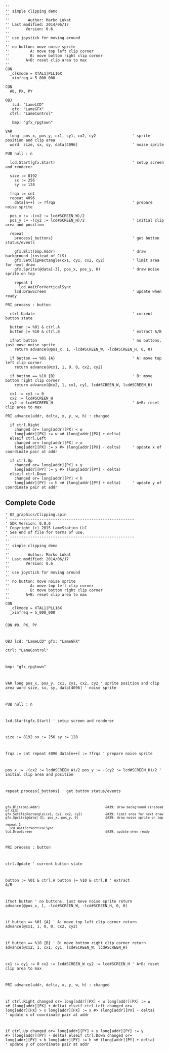 <pre><code>&#39;&#39;
&#39;&#39; simple clipping demo
&#39;&#39;
&#39;&#39;        Author: Marko Lukat
&#39;&#39; Last modified: 2014/06/17
&#39;&#39;       Version: 0.6
&#39;&#39;
&#39;&#39; use joystick for moving around
&#39;&#39;
&#39;&#39; no button: move noise sprite
&#39;&#39;         A: move top left clip corner
&#39;&#39;         B: move bottom right clip corner
&#39;&#39;       A+B: reset clip area to max
&#39;&#39;
CON
  _clkmode = XTAL1|PLL16X
  _xinfreq = 5_000_000

CON
  #0, PX, PY
  
OBJ
   lcd: &quot;LameLCD&quot;
   gfx: &quot;LameGFX&quot;                         
  ctrl: &quot;LameControl&quot;

   bmp: &quot;gfx_rpgtown&quot; 

VAR
  long  pos_x, pos_y, cx1, cy1, cx2, cy2                &#39; sprite position and clip area
  word  size, sx, sy, data[4096]                        &#39; noise sprite

PUB null : n

  lcd.Start(gfx.Start)                                  &#39; setup screen and renderer

  size := 8192
    sx := 256
    sy := 128

  frqa := cnt
  repeat 4096
    data[n++] := ?frqa                                  &#39; prepare noise sprite

  pos_x := -(cx2 := lcd#SCREEN_W)/2
  pos_y := -(cy2 := lcd#SCREEN_H)/2                     &#39; initial clip area and position

  repeat
    process{_buttons}                                   &#39; get button status/events

    gfx.Blit(bmp.Addr)                                  &#39; draw background (instead of CLS)
    gfx.SetClipRectangle(cx1, cy1, cx2, cy2)            &#39; limit area for next draw
    gfx.Sprite(@data[-3], pos_x, pos_y, 0)              &#39; draw noise sprite on top

    repeat 1
      lcd.WaitForVerticalSync
    lcd.DrawScreen                                      &#39; update when ready

PRI process : button

  ctrl.Update                                           &#39; current button state

  button := %01 &amp; ctrl.A
  button |= %10 &amp; ctrl.B                                &#39; extract A/B

  ifnot button                                          &#39; no buttons, just move noise sprite
    return advance(@pos_x, 1, -lcd#SCREEN_W, -lcd#SCREEN_H, 0, 0)

  if button == %01 {A}                                  &#39; A: move top left clip corner
    return advance(@cx1, 1, 0, 0, cx2, cy2)

  if button == %10 {B}                                  &#39; B: move bottom right clip corner
    return advance(@cx2, 1, cx1, cy1, lcd#SCREEN_W, lcd#SCREEN_H)

  cx1 := cy1 := 0
  cx2 := lcd#SCREEN_W
  cy2 := lcd#SCREEN_H                                   &#39; A+B: reset clip area to max

PRI advance(addr, delta, x, y, w, h) : changed

  if ctrl.Right
    changed or= long[addr][PX] &lt; w
    long[addr][PX] := w &lt;# (long[addr][PX] + delta)
  elseif ctrl.Left
    changed or= long[addr][PX] &gt; x
    long[addr][PX] := x #&gt; (long[addr][PX] - delta)     &#39; update x of coordinate pair at addr

  if ctrl.Up
    changed or= long[addr][PY] &gt; y
    long[addr][PY] := y #&gt; (long[addr][PY] - delta)
  elseif ctrl.Down
    changed or= long[addr][PY] &lt; h
    long[addr][PY] := h &lt;# (long[addr][PY] + delta)     &#39; update y of coordinate pair at addr</code></pre>
<h2 id="complete-code">Complete Code</h2>
<pre><code>&#39; 02_graphics/Clipping.spin
&#39; -------------------------------------------------------
&#39; SDK Version: 0.0.0
&#39; Copyright (c) 2015 LameStation LLC
&#39; See end of file for terms of use.
&#39; -------------------------------------------------------
&#39;&#39;
&#39;&#39; simple clipping demo
&#39;&#39;
&#39;&#39;        Author: Marko Lukat
&#39;&#39; Last modified: 2014/06/17
&#39;&#39;       Version: 0.6
&#39;&#39;
&#39;&#39; use joystick for moving around
&#39;&#39;
&#39;&#39; no button: move noise sprite
&#39;&#39;         A: move top left clip corner
&#39;&#39;         B: move bottom right clip corner
&#39;&#39;       A+B: reset clip area to max
&#39;&#39;
CON
  _clkmode = XTAL1|PLL16X
  _xinfreq = 5_000_000

CON
  #0, PX, PY
  
OBJ
   lcd: &quot;LameLCD&quot;
   gfx: &quot;LameGFX&quot;                         
  ctrl: &quot;LameControl&quot;

   bmp: &quot;gfx_rpgtown&quot; 

VAR
  long  pos_x, pos_y, cx1, cy1, cx2, cy2                &#39; sprite position and clip area
  word  size, sx, sy, data[4096]                        &#39; noise sprite

PUB null : n

  lcd.Start(gfx.Start)                                  &#39; setup screen and renderer

  size := 8192
    sx := 256
    sy := 128

  frqa := cnt
  repeat 4096
    data[n++] := ?frqa                                  &#39; prepare noise sprite

  pos_x := -(cx2 := lcd#SCREEN_W)/2
  pos_y := -(cy2 := lcd#SCREEN_H)/2                     &#39; initial clip area and position

  repeat
    process{_buttons}                                   &#39; get button status/events

    gfx.Blit(bmp.Addr)                                  &#39; draw background (instead of CLS)
    gfx.SetClipRectangle(cx1, cy1, cx2, cy2)            &#39; limit area for next draw
    gfx.Sprite(@data[-3], pos_x, pos_y, 0)              &#39; draw noise sprite on top

    repeat 1
      lcd.WaitForVerticalSync
    lcd.DrawScreen                                      &#39; update when ready

PRI process : button

  ctrl.Update                                           &#39; current button state

  button := %01 &amp; ctrl.A
  button |= %10 &amp; ctrl.B                                &#39; extract A/B

  ifnot button                                          &#39; no buttons, just move noise sprite
    return advance(@pos_x, 1, -lcd#SCREEN_W, -lcd#SCREEN_H, 0, 0)

  if button == %01 {A}                                  &#39; A: move top left clip corner
    return advance(@cx1, 1, 0, 0, cx2, cy2)

  if button == %10 {B}                                  &#39; B: move bottom right clip corner
    return advance(@cx2, 1, cx1, cy1, lcd#SCREEN_W, lcd#SCREEN_H)

  cx1 := cy1 := 0
  cx2 := lcd#SCREEN_W
  cy2 := lcd#SCREEN_H                                   &#39; A+B: reset clip area to max

PRI advance(addr, delta, x, y, w, h) : changed

  if ctrl.Right
    changed or= long[addr][PX] &lt; w
    long[addr][PX] := w &lt;# (long[addr][PX] + delta)
  elseif ctrl.Left
    changed or= long[addr][PX] &gt; x
    long[addr][PX] := x #&gt; (long[addr][PX] - delta)     &#39; update x of coordinate pair at addr

  if ctrl.Up
    changed or= long[addr][PY] &gt; y
    long[addr][PY] := y #&gt; (long[addr][PY] - delta)
  elseif ctrl.Down
    changed or= long[addr][PY] &lt; h
    long[addr][PY] := h &lt;# (long[addr][PY] + delta)     &#39; update y of coordinate pair at addr

</code></pre>
